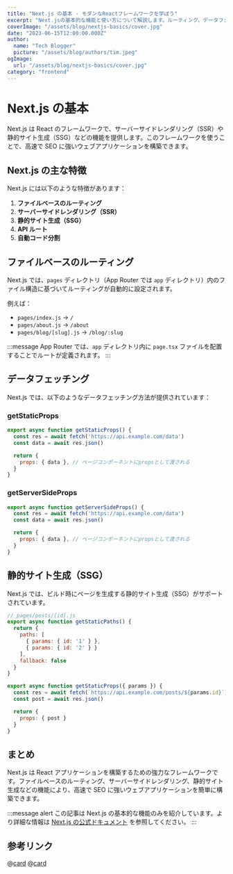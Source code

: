 ```yaml
---
title: "Next.js の基本 - モダンなReactフレームワークを学ぼう"
excerpt: "Next.jsの基本的な機能と使い方について解説します。ルーティング、データフェッチング、静的生成などの概念を理解しましょう。"
coverImage: "/assets/blog/nextjs-basics/cover.jpg"
date: "2023-06-15T12:00:00.000Z"
author:
  name: "Tech Blogger"
  picture: "/assets/blog/authors/tim.jpeg"
ogImage:
  url: "/assets/blog/nextjs-basics/cover.jpg"
category: "frontend"
---
```


# Next.js の基本

Next.js は React のフレームワークで、サーバーサイドレンダリング（SSR）や静的サイト生成（SSG）などの機能を提供します。このフレームワークを使うことで、高速で SEO に強いウェブアプリケーションを構築できます。

## Next.js の主な特徴

Next.js には以下のような特徴があります：

1. **ファイルベースのルーティング**
2. **サーバーサイドレンダリング（SSR）**
3. **静的サイト生成（SSG）**
4. **API ルート**
5. **自動コード分割**

## ファイルベースのルーティング

Next.js では、`pages` ディレクトリ（App Router では `app` ディレクトリ）内のファイル構造に基づいてルーティングが自動的に設定されます。

例えば：

- `pages/index.js` → `/`
- `pages/about.js` → `/about`
- `pages/blog/[slug].js` → `/blog/:slug`

:::message
App Router では、`app` ディレクトリ内に `page.tsx` ファイルを配置することでルートが定義されます。
:::

## データフェッチング

Next.js では、以下のようなデータフェッチング方法が提供されています：

### getStaticProps

```js
export async function getStaticProps() {
  const res = await fetch('https://api.example.com/data')
  const data = await res.json()

  return {
    props: { data }, // ページコンポーネントにpropsとして渡される
  }
}
```

### getServerSideProps

```js
export async function getServerSideProps() {
  const res = await fetch('https://api.example.com/data')
  const data = await res.json()

  return {
    props: { data }, // ページコンポーネントにpropsとして渡される
  }
}
```

## 静的サイト生成（SSG）

Next.js では、ビルド時にページを生成する静的サイト生成（SSG）がサポートされています。

```js
// pages/posts/[id].js
export async function getStaticPaths() {
  return {
    paths: [
      { params: { id: '1' } },
      { params: { id: '2' } }
    ],
    fallback: false
  }
}

export async function getStaticProps({ params }) {
  const res = await fetch(`https://api.example.com/posts/${params.id}`)
  const post = await res.json()

  return {
    props: { post }
  }
}
```

## まとめ

Next.js は React アプリケーションを構築するための強力なフレームワークです。ファイルベースのルーティング、サーバーサイドレンダリング、静的サイト生成などの機能により、高速で SEO に強いウェブアプリケーションを簡単に構築できます。

:::message alert
この記事は Next.js の基本的な機能のみを紹介しています。より詳細な情報は [Next.js の公式ドキュメント](https://nextjs.org/docs) を参照してください。
:::

## 参考リンク

@[card](https://nextjs.org/)
@[card](https://github.com/vercel/next.js)
